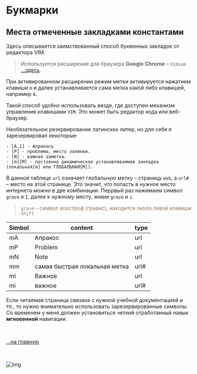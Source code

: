 # Букмарки

Места отмеченные закладками константами
---

Здесь описывается заимствованный способ буквенных закладок от редактора VIM.

>Используется расширение для браузера **Google Chrome** – `Vimium` […здесь](https://chrome.google.com/webstore/detail/vimium/dbepggeogbaibhgnhhndojpepiihcmeb).

При активированном расширении режим метки активируется нажатием клавиши `m` и далее устанавливается сама метка какой либо клавишей, например `A`.

Такой способ удобно использовать везде, где доступен механизм управления клавишами `VIM`. Это может быть редактор кода или веб-браузер.

Необязательное резервирование латинских литер, но для себя я зарезервировал некоторые:

    - [A,1] - Апракосъ
    - [P] - проблема, место запинки.
    - [N] - важная заметка.
    - [m][M] - постоянно динамическая устанавливаемая закладка (локальная[m] или ГЛОБАЛЬНАЯ[M]).

В данной таблице `url` означает глобальную метку –  страницу `web`, а `url#` – место на этой странице. Это значит, что попасть в нужное место интернета можно в две комбинации. Перрвый раз нажимаем символ `grave` и `I`, далее к нужному месту, жмем `grave` и `i`.  

><span style="color: #8F7161;">`grave` – символ апостроф (гравис), находится около левой клавиши `Shift` </span>

| Simbol | content                       | type |
| ------ | ----------------------------- | ---- |
| mA     | Апракос                       | url  |
| mP     | Problem                       | url  |
| mN     | Note                          | url  |
| mm     | самая быстрая локальная метка | url# |
| mI     | Важное                        | url  |
| mi     | важное                        | url# |


Если читаемая страница связана с нужной учебной документацией и тп., то нужно внимательно использовать зарезервированные символы. Со временем у меня должен установиться четкий отработанный навык **мгновенной** навигации.

<br>

[…на главную](/)

<br>

![img](https://1.bp.blogspot.com/-hOxN5KX2KfY/YPplNP_w6xI/AAAAAAAAGz0/nNxSLwD5lnQhvFnce_DzmIoSRWyY9A3QACLcBGAsYHQ/s694/theend-beats.png)
